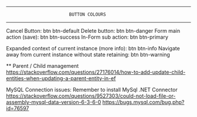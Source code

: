 ﻿*********************************************************************************
							BUTTON COLOURS
*********************************************************************************

Cancel Button:						btn btn-default
Delete button: 						btn btn-danger
Form main action (save):			btn btn-success
In-Form sub action: 				btn btn-primary

Expanded context of current instance (more info):				btn btn-info
Navigate away from current instance without state retaining:	btn btn-warning




** Parent / Child management
https://stackoverflow.com/questions/27176014/how-to-add-update-child-entities-when-updating-a-parent-entity-in-ef


MySQL Connection issues: Remember to install MySql .NET Connector
https://stackoverflow.com/questions/9527303/could-not-load-file-or-assembly-mysql-data-version-6-3-6-0
https://bugs.mysql.com/bug.php?id=76597